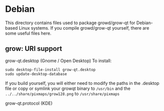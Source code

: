 
Debian
====================
This directory contains files used to package growd/grow-qt
for Debian-based Linux systems. If you compile growd/grow-qt yourself, there are some useful files here.

## grow: URI support ##


grow-qt.desktop  (Gnome / Open Desktop)
To install:

	sudo desktop-file-install grow-qt.desktop
	sudo update-desktop-database

If you build yourself, you will either need to modify the paths in
the .desktop file or copy or symlink your growqt binary to `/usr/bin`
and the `../../share/pixmaps/grow128.png` to `/usr/share/pixmaps`

grow-qt.protocol (KDE)

